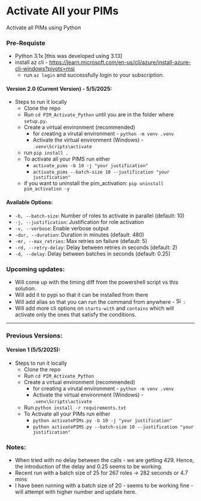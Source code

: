 # Activate All your PIMs
Activate all PIMs using Python

### Pre-Requiste
- Python 3.1x [this was developed using 3.13]
- install az cli - https://learn.microsoft.com/en-us/cli/azure/install-azure-cli-windows?pivots=msi
  - run `az login` and successfully login to your subscription.

#### Version 2.0 (Current Version) - 5/5/2025:
- Steps to run it locally
  - Clone the repo
  - Run `cd PIM_Activate_Python` until you are in the folder where `setup.py`.
  - Create a virtual environment (recommended)
    - for creating a virutal environment - `python -m venv .venv`
    - Activate the virtual environment (Windows) - `.venv\Scripts\activate`
  - run `pip install .`
  - To activate all your PIMS run either
    - `activate_pims -b 10 -j "your justification"`
    - `activate_pims --batch-size 10 --justification "your justification"` 
  - if you want to uninstall the pim_activation: `pip uninstall pim_activation -y`

#### Available Options:
- `-b, --batch-size`: Number of roles to activate in parallel (default: 10)
- `-j, --justification`: Justification for role activation
- `-v, --verbose`: Enable verbose output
- `-dur, --duration`: Duration in minutes (default: 480)
- `-mr, --max_retries`: Max retries on failure (default: 5)
- `-rd, --retry-delay`: Delay between retries in seconds (default: 2)
- `-d, --delay`: Delay between batches in seconds (default: 0.25)

### Upcoming updates:

- Will come up with the timing diff from the powershell script vs this solution.
- Will add it to pypi so that it can be installed from there
- Will add alias so that you can run the command from anywhere - <img src="https://cdn.jsdelivr.net/gh/Readme-Workflows/Readme-Icons@main/icons/octicons/ApprovedChanges.svg" alt="Simple Icons" height="16" width="20">:
- Will add more cli options on `starts-with` and `contains` which will activate only the ones that satisfy the conditions.

----

### Previous Versions:

#### Version 1 (5/5/2025):
- Steps to run it locally
  - Clone the repo
  - Run `cd PIM_Activate_Python`
  - Create a virtual environment (recommended)
    - for creating a virutal environment - `python -m venv .venv`
    - Activate the virtual environment (Windows) - `.venv\Scripts\activate`
  - Run `python install -r requirements.txt`
  - To Activate all your PIMs run either
    - `python activatePIMs.py -b 10 -j "your justification"`
    - `python activatePIMS.py --batch-size 10 --justification "your justification"`
  
### Notes:
- When tried with no delay between the calls - we are getting 429. Hence, the introduction of the delay and 0.25 seems to be working.
- Recent run with a batch size of 25 for 267 roles -> 282 seconds or 4.7 mins
- I have been running with a batch size of 20 - seems to be working fine -will attempt with higher number and update here.